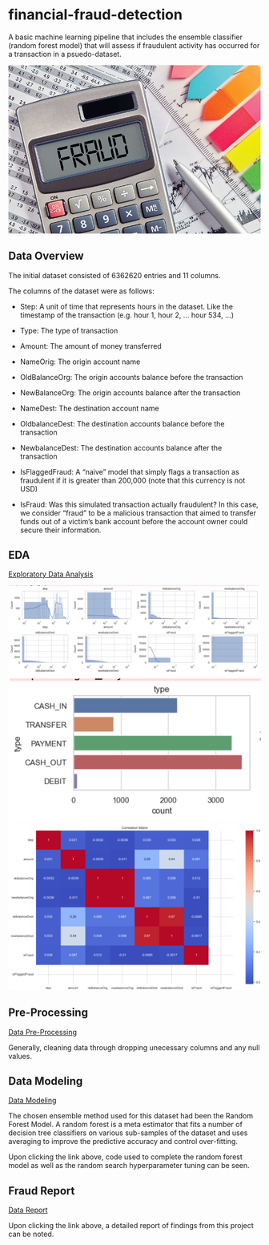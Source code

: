 # financial-fraud-detection

A basic machine learning pipeline that includes the ensemble classifier (random forest model) that will assess if fraudulent activity has occurred for a transaction in a psuedo-dataset.

<div style="text-align:center">
  <img src="images/image.png">
</div>

## Data Overview

The initial dataset consisted of 6362620 entries and 11 columns.

The columns of the dataset were as follows:

- Step: A unit of time that represents hours in the dataset. Like the timestamp
  of the transaction (e.g. hour 1, hour 2, ... hour 534, ...)
- Type: The type of transaction
- Amount: The amount of money transferred
- NameOrig: The origin account name

- OldBalanceOrg: The origin accounts balance before the transaction
- NewBalanceOrg: The origin accounts balance after the transaction
- NameDest: The destination account name
- OldbalanceDest: The destination accounts balance before the transaction
- NewbalanceDest: The destination accounts balance after the transaction
- IsFlaggedFraud: A “naive” model that simply flags a transaction as fraudulent if it is
  greater than 200,000 (note that this currency is not USD)
- IsFraud: Was this simulated transaction actually fraudulent? In this case, we consider
  “fraud” to be a malicious transaction that aimed to transfer funds out of a victim’s bank
  account before the account owner could secure their information.

## EDA

[Exploratory Data Analysis](https://github.com/nasehacho/financial-fraud-detection/blob/main/notebooks/01-Fraud-Data-Initial-EDA.ipynb)

<div style="text-align:center">
  <img src="images/Numerical.png">
  <img src="images/Categorical.png">
  <img src="images/Correlation.png">
</div>

## Pre-Processing

[Data Pre-Processing](https://github.com/nasehacho/financial-fraud-detection/blob/main/notebooks/02-Fraud-Data-Pre-Processing.ipynb)

Generally, cleaning data through dropping unecessary columns and any null values.

## Data Modeling

[Data Modeling](https://github.com/nasehacho/financial-fraud-detection/blob/main/notebooks/03-Fraud-Data-Modeling.ipynb)

The chosen ensemble method used for this dataset had been the Random Forest Model. A random forest is a meta estimator that fits a number of decision tree classifiers on various sub-samples of the dataset and uses averaging to improve the predictive accuracy and control over-fitting.

Upon clicking the link above, code used to complete the random forest model as well as the random search hyperparameter tuning can be seen.

## Fraud Report

[Data Report](https://github.com/nasehacho/financial-fraud-detection/blob/main/notebooks/04-Fraud-Report.ipynb)

Upon clicking the link above, a detailed report of findings from this project can be noted.
